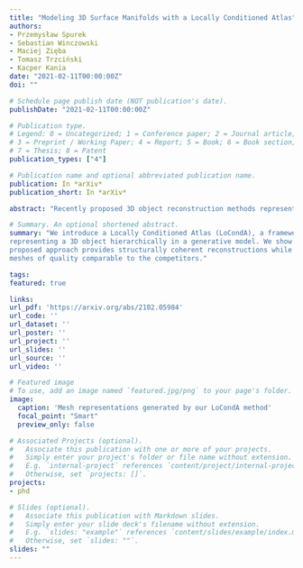 ```yaml
---
title: "Modeling 3D Surface Manifolds with a Locally Conditioned Atlas"
authors:
- Przemysław Spurek
- Sebastian Winczowski
- Maciej Zięba
- Tomasz Trzciński
- Kacper Kania
date: "2021-02-11T00:00:00Z"
doi: ""

# Schedule page publish date (NOT publication's date).
publishDate: "2021-02-11T00:00:00Z"

# Publication type.
# Legend: 0 = Uncategorized; 1 = Conference paper; 2 = Journal article;
# 3 = Preprint / Working Paper; 4 = Report; 5 = Book; 6 = Book section;
# 7 = Thesis; 8 = Patent
publication_types: ["4"]

# Publication name and optional abbreviated publication name.
publication: In *arXiv*
publication_short: In *arXiv*

abstract: "Recently proposed 3D object reconstruction methods represent a mesh with an atlas - a set of planar patches approximating the surface. However, their application in a real-world scenario is limited since the surfaces of reconstructed objects contain discontinuities, which degrades the quality of the final mesh. This is mainly caused by independent processing of individual patches, and in this work, we postulate to mitigate this limitation by preserving local consistency around patch vertices. To that end, we introduce a Locally Conditioned Atlas (LoCondA), a framework for representing a 3D object hierarchically in a generative model. Firstly, the model maps a point cloud of an object into a sphere. Secondly, by leveraging a spherical prior, we enforce the mapping to be locally consistent on the sphere and on the target object. This way, we can sample a mesh quad on that sphere and project it back onto the object's manifold. With LoCondA, we can produce topologically diverse objects while maintaining quads to be stitched together. We show that the proposed approach provides structurally coherent reconstructions while producing meshes of quality comparable to the competitors."

# Summary. An optional shortened abstract.
summary: "We introduce a Locally Conditioned Atlas (LoCondA), a framework for
representing a 3D object hierarchically in a generative model. We show that the
proposed approach provides structurally coherent reconstructions while producing
meshes of quality comparable to the competitors."

tags:
featured: true

links:
url_pdf: 'https://arxiv.org/abs/2102.05984'
url_code: ''
url_dataset: ''
url_poster: ''
url_project: ''
url_slides: ''
url_source: ''
url_video: ''

# Featured image
# To use, add an image named `featured.jpg/png` to your page's folder. 
image:
  caption: 'Mesh representations generated by our LoCondA method'
  focal_point: "Smart"
  preview_only: false

# Associated Projects (optional).
#   Associate this publication with one or more of your projects.
#   Simply enter your project's folder or file name without extension.
#   E.g. `internal-project` references `content/project/internal-project/index.md`.
#   Otherwise, set `projects: []`.
projects:
- phd

# Slides (optional).
#   Associate this publication with Markdown slides.
#   Simply enter your slide deck's filename without extension.
#   E.g. `slides: "example"` references `content/slides/example/index.md`.
#   Otherwise, set `slides: ""`.
slides: ""
---
```


<!-- {{% alert note %}}
Click the *Cite* button above to demo the feature to enable visitors to import publication metadata into their reference management software.
{{% /alert %}}

{{% alert note %}}
Click the *Slides* button above to demo Academic's Markdown slides feature.
{{% /alert %}}

Supplementary notes can be added here, including [code and math](https://sourcethemes.com/academic/docs/writing-markdown-latex/). -->

